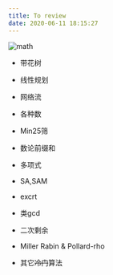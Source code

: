 ```yaml
---
title: To review
date: 2020-06-11 18:15:27
---
```


 ![math](https://www.zhihu.com/equation?tex=%7E) 

<!--more-->

* 带花树

* 线性规划

* 网络流

* 各种数

* Min25筛

* 数论前缀和

* 多项式

* SA,SAM

* excrt

* 类gcd

* 二次剩余

* Miller Rabin & Pollard-rho

* 其它~~冷门~~算法
